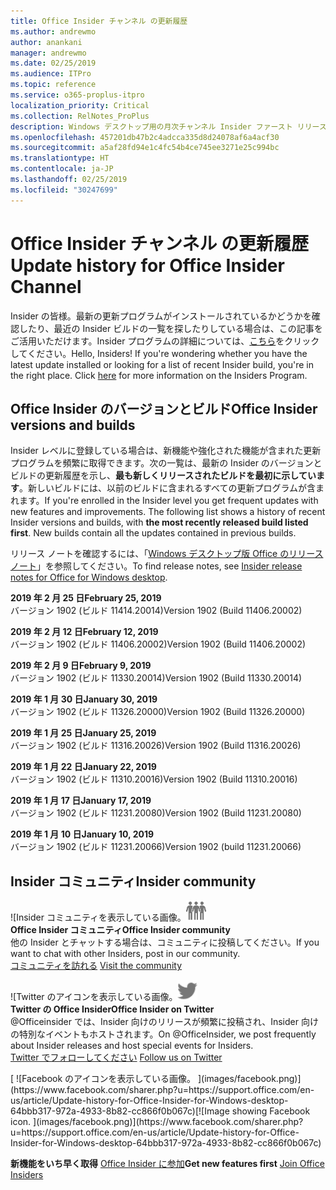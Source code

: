 ```yaml
---
title: Office Insider チャンネル の更新履歴
ms.author: andrewmo
author: anankani
manager: andrewmo
ms.date: 02/25/2019
ms.audience: ITPro
ms.topic: reference
ms.service: o365-proplus-itpro
localization_priority: Critical
ms.collection: RelNotes_ProPlus
description: Windows デスクトップ用の月次チャンネル Insider ファースト リリースの更新履歴を Insider の皆様に提供します。
ms.openlocfilehash: 457201db47b2c4adcca335d8d24078af6a4acf30
ms.sourcegitcommit: a5af28fd94e1c4fc54b4ce745ee3271e25c994bc
ms.translationtype: HT
ms.contentlocale: ja-JP
ms.lasthandoff: 02/25/2019
ms.locfileid: "30247699"
---
```

# <a name="update-history-for-office-insider-channel"></a><span data-ttu-id="879ef-103">Office Insider チャンネル の更新履歴</span><span class="sxs-lookup"><span data-stu-id="879ef-103">Update history for Office Insider Channel</span></span>

<span data-ttu-id="879ef-p101">Insider の皆様。最新の更新プログラムがインストールされているかどうかを確認したり、最近の Insider ビルドの一覧を探したりしている場合は、この記事をご活用いただけます。Insider プログラムの詳細については、[こちら](https://insider.office.com/)をクリックしてください。</span><span class="sxs-lookup"><span data-stu-id="879ef-p101">Hello, Insiders! If you're wondering whether you have the latest update installed or looking for a list of recent Insider build, you're in the right place. Click [here](https://insider.office.com/) for more information on the Insiders Program.</span></span>

## <a name="office-insider-versions-and-builds"></a><span data-ttu-id="879ef-107">Office Insider のバージョンとビルド</span><span class="sxs-lookup"><span data-stu-id="879ef-107">Office Insider versions and builds</span></span>

<span data-ttu-id="879ef-p102">Insider レベルに登録している場合は、新機能や強化された機能が含まれた更新プログラムを頻繁に取得できます。次の一覧は、最新の Insider のバージョンとビルドの更新履歴を示し、**最も新しくリリースされたビルドを最初に示しています**。新しいビルドには、以前のビルドに含まれるすべての更新プログラムが含まれます。</span><span class="sxs-lookup"><span data-stu-id="879ef-p102">If you're enrolled in the Insider level you get frequent updates with new features and improvements. The following list shows a history of recent Insider versions and builds, with **the most recently released build listed first**. New builds contain all the updates contained in previous builds.</span></span> 

<span data-ttu-id="879ef-111">リリース ノートを確認するには、「[Windows デスクトップ版 Office のリリース ノート](https://support.office.com/ja-JP/article/insider-release-notes-for-office-for-windows-desktop-523b3d33-8f46-4c79-b427-fdcf40c0b433)」を参照してください。</span><span class="sxs-lookup"><span data-stu-id="879ef-111">To find release notes, see [Insider release notes for Office for Windows desktop](https://support.office.com/ja-JP/article/insider-release-notes-for-office-for-windows-desktop-523b3d33-8f46-4c79-b427-fdcf40c0b433).</span></span>

<span data-ttu-id="879ef-112">**2019 年 2 月 25 日**</span><span class="sxs-lookup"><span data-stu-id="879ef-112">**February 25, 2019**</span></span><br/> <span data-ttu-id="879ef-113">バージョン 1902 (ビルド 11414.20014)</span><span class="sxs-lookup"><span data-stu-id="879ef-113">Version 1902 (Build 11406.20002)</span></span><br/> 

<span data-ttu-id="879ef-114">**2019 年 2 月 12 日**</span><span class="sxs-lookup"><span data-stu-id="879ef-114">**February 12, 2019**</span></span><br/> <span data-ttu-id="879ef-115">バージョン 1902 (ビルド 11406.20002)</span><span class="sxs-lookup"><span data-stu-id="879ef-115">Version 1902 (Build 11406.20002)</span></span><br/> 

<span data-ttu-id="879ef-116">**2019 年 2 月 9 日**</span><span class="sxs-lookup"><span data-stu-id="879ef-116">**February 9, 2019**</span></span><br/> <span data-ttu-id="879ef-117">バージョン 1902 (ビルド 11330.20014)</span><span class="sxs-lookup"><span data-stu-id="879ef-117">Version 1902 (Build 11330.20014)</span></span><br/> 

<span data-ttu-id="879ef-118">**2019 年 1 月 30 日**</span><span class="sxs-lookup"><span data-stu-id="879ef-118">**January 30, 2019**</span></span><br/> <span data-ttu-id="879ef-119">バージョン 1902 (ビルド 11326.20000)</span><span class="sxs-lookup"><span data-stu-id="879ef-119">Version 1902 (Build 11326.20000)</span></span><br/> 

<span data-ttu-id="879ef-120">**2019 年 1 月 25 日**</span><span class="sxs-lookup"><span data-stu-id="879ef-120">**January 25, 2019**</span></span><br/> <span data-ttu-id="879ef-121">バージョン 1902 (ビルド 11316.20026)</span><span class="sxs-lookup"><span data-stu-id="879ef-121">Version 1902 (Build 11316.20026)</span></span><br/> 

<span data-ttu-id="879ef-122">**2019 年 1 月 22 日**</span><span class="sxs-lookup"><span data-stu-id="879ef-122">**January 22, 2019**</span></span><br/> <span data-ttu-id="879ef-123">バージョン 1902 (ビルド 11310.20016)</span><span class="sxs-lookup"><span data-stu-id="879ef-123">Version 1902 (Build 11310.20016)</span></span><br/> 

<span data-ttu-id="879ef-124">**2019 年 1 月 17 日**</span><span class="sxs-lookup"><span data-stu-id="879ef-124">**January 17, 2019**</span></span><br/> <span data-ttu-id="879ef-125">バージョン 1902 (ビルド 11231.20080)</span><span class="sxs-lookup"><span data-stu-id="879ef-125">Version 1902 (Build 11231.20080)</span></span><br/>

<span data-ttu-id="879ef-126">**2019 年 1 月 10 日**</span><span class="sxs-lookup"><span data-stu-id="879ef-126">**January 10, 2019**</span></span><br/> <span data-ttu-id="879ef-127">バージョン 1902 (ビルド 11231.20066)</span><span class="sxs-lookup"><span data-stu-id="879ef-127">Version 1902 (build 11231.20066)</span></span><br/> 


## <a name="insider-community"></a><span data-ttu-id="879ef-128">Insider コミュニティ</span><span class="sxs-lookup"><span data-stu-id="879ef-128">Insider community</span></span>

<span data-ttu-id="879ef-129">![Insider コミュニティを表示している画像。</span><span class="sxs-lookup"><span data-stu-id="879ef-129">![Image showing insider community.</span></span> ](images/insidercommunity.png) <br/>
<span data-ttu-id="879ef-130">**Office Insider コミュニティ**</span><span class="sxs-lookup"><span data-stu-id="879ef-130">**Office Insider community**</span></span><br/> <span data-ttu-id="879ef-131">他の Insider とチャットする場合は、コミュニティに投稿してください。</span><span class="sxs-lookup"><span data-stu-id="879ef-131">If you want to chat with other Insiders, post in our community.</span></span><br/><span data-ttu-id="879ef-132"> 
[コミュニティを訪れる](https://go.microsoft.com/fwlink/?linkid=843493)</span><span class="sxs-lookup"><span data-stu-id="879ef-132"> 
[Visit the community](https://go.microsoft.com/fwlink/?linkid=843493)</span></span><br/> 

<span data-ttu-id="879ef-133">![Twitter のアイコンを表示している画像。</span><span class="sxs-lookup"><span data-stu-id="879ef-133">![Image showing twitter icon.</span></span> ](images/twitter.png)<br/>
<span data-ttu-id="879ef-134">**Twitter の Office Insider**</span><span class="sxs-lookup"><span data-stu-id="879ef-134">**Office Insider on Twitter**</span></span><br/> <span data-ttu-id="879ef-135">@Officeinsider では、Insider 向けのリリースが頻繁に投稿され、Insider 向けの特別なイベントもホストされます。</span><span class="sxs-lookup"><span data-stu-id="879ef-135">On @OfficeInsider, we post frequently about Insider releases and host special events for Insiders.</span></span><br/><span data-ttu-id="879ef-136"> 
[Twitter でフォローしてください](https://go.microsoft.com/fwlink/?linkid=717717)</span><span class="sxs-lookup"><span data-stu-id="879ef-136"> 
[Follow us on Twitter](https://go.microsoft.com/fwlink/?linkid=717717)</span></span><br/> 

<span data-ttu-id="879ef-137">
  [
  ![Facebook のアイコンを表示している画像。 ](images/facebook.png)](https://www.facebook.com/sharer.php?u=https://support.office.com/en-us/article/Update-history-for-Office-Insider-for-Windows-desktop-64bbb317-972a-4933-8b82-cc866f0b067c)</span><span class="sxs-lookup"><span data-stu-id="879ef-137">[![Image showing Facebook icon. ](images/facebook.png)](https://www.facebook.com/sharer.php?u=https://support.office.com/en-us/article/Update-history-for-Office-Insider-for-Windows-desktop-64bbb317-972a-4933-8b82-cc866f0b067c)</span></span>


<span data-ttu-id="879ef-138">**新機能をいち早く取得**
[Office Insider に参加](https://insider.office.com/)</span><span class="sxs-lookup"><span data-stu-id="879ef-138">**Get new features first**
[Join Office Insiders](https://insider.office.com/)</span></span>